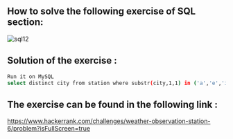 ## How to solve the following exercise of SQL section:
![sql12](https://github.com/lamia-datalover/SQL_Hackerrank_exercises/assets/145395677/512ca546-1ca8-45e9-9754-8f13e4d0d4ea)

## Solution of the exercise :
```bash
Run it on MySQL
select distinct city from station where substr(city,1,1) in ('a','e','i','o','u');
```
## The exercise can be found in the following link :
https://www.hackerrank.com/challenges/weather-observation-station-6/problem?isFullScreen=true
